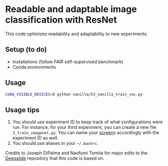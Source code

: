 # Readable and adaptable image classification with ResNet

This code optimizes readability and adaptability to new experiments. 

## Setup (to do)
- Installations (follow FAIR self-supervised benchmark)
- Conda environments

## Usage
```sh
CUDA_VISIBLE_DEVICES=0 python vanilla/53_vanilla_train_voc.py
```

## Usage tips 
1. You should use experiment ID to keep track of what configurations were run. For instance, for your third experiment, you can create a new file `3_train_imagenet.py`. You can name your [screen](https://www.tecmint.com/screen-command-examples-to-manage-linux-terminals/)s accordingly with the experiment ID as well. 
2. You should use aliases in your `~/.bashrc`.

Credits to Joseph DiPalma and Naofumi Tomita for major edits to the [Deepslide](https://github.com/BMIRDS/deepslide) repository that this code is based on.
